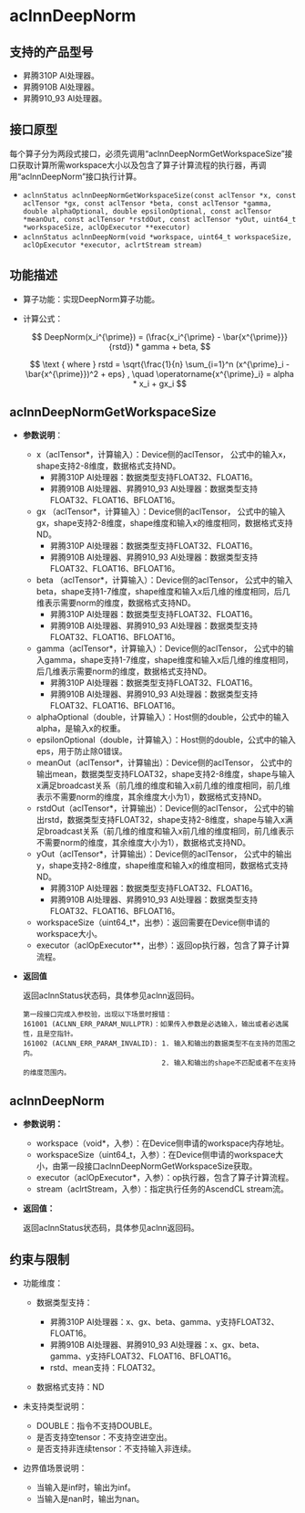 # aclnnDeepNorm

## 支持的产品型号

- 昇腾310P AI处理器。
- 昇腾910B AI处理器。
- 昇腾910_93 AI处理器。

## 接口原型

每个算子分为两段式接口，必须先调用“aclnnDeepNormGetWorkspaceSize”接口获取计算所需workspace大小以及包含了算子计算流程的执行器，再调用“aclnnDeepNorm”接口执行计算。

- `aclnnStatus aclnnDeepNormGetWorkspaceSize(const aclTensor *x, const aclTensor *gx, const aclTensor *beta, const aclTensor *gamma, double alphaOptional, double epsilonOptional, const aclTensor *meanOut, const aclTensor *rstdOut, const aclTensor *yOut, uint64_t *workspaceSize, aclOpExecutor **executor)`
- `aclnnStatus aclnnDeepNorm(void *workspace, uint64_t workspaceSize, aclOpExecutor *executor, aclrtStream stream)`

## 功能描述

-  算子功能：实现DeepNorm算子功能。
-  计算公式：

   $$
   DeepNorm(x_i^{\prime}) = (\frac{x_i^{\prime} - \bar{x^{\prime}}}{rstd}) * gamma + beta,
   $$

   $$
   \text { where } rstd = \sqrt{\frac{1}{n} \sum_{i=1}^n (x^{\prime}_i - \bar{x^{\prime}})^2 + eps} , \quad \operatorname{x^{\prime}_i} = alpha * x_i + gx_i
   $$

## aclnnDeepNormGetWorkspaceSize

-   **参数说明**：
    * x（aclTensor\*，计算输入）：Device侧的aclTensor， 公式中的输入x，shape支持2-8维度，数据格式支持ND。
      * 昇腾310P AI处理器：数据类型支持FLOAT32、FLOAT16。
      * 昇腾910B AI处理器、昇腾910_93 AI处理器：数据类型支持FLOAT32、FLOAT16、BFLOAT16。
    * gx （aclTensor\*，计算输入）：Device侧的aclTensor， 公式中的输入gx，shape支持2-8维度，shape维度和输入x的维度相同，数据格式支持ND。
      * 昇腾310P AI处理器：数据类型支持FLOAT32、FLOAT16。
      * 昇腾910B AI处理器、昇腾910_93 AI处理器：数据类型支持FLOAT32、FLOAT16、BFLOAT16。
    * beta （aclTensor\*，计算输入）：Device侧的aclTensor， 公式中的输入beta，shape支持1-7维度，shape维度和输入x后几维的维度相同，后几维表示需要norm的维度，数据格式支持ND。
      * 昇腾310P AI处理器：数据类型支持FLOAT32、FLOAT16。
      * 昇腾910B AI处理器、昇腾910_93 AI处理器：数据类型支持FLOAT32、FLOAT16、BFLOAT16。
    * gamma（aclTensor\*，计算输入）：Device侧的aclTensor， 公式中的输入gamma，shape支持1-7维度，shape维度和输入x后几维的维度相同，后几维表示需要norm的维度，数据格式支持ND。
      * 昇腾310P AI处理器：数据类型支持FLOAT32、FLOAT16。
      * 昇腾910B AI处理器、昇腾910_93 AI处理器：数据类型支持FLOAT32、FLOAT16、BFLOAT16。
    * alphaOptional（double，计算输入）：Host侧的double，公式中的输入alpha，是输入x的权重。
    * epsilonOptional（double，计算输入）：Host侧的double，公式中的输入eps，用于防止除0错误。
    * meanOut（aclTensor\*，计算输出）：Device侧的aclTensor， 公式中的输出mean，数据类型支持FLOAT32，shape支持2-8维度，shape与输入x满足broadcast关系（前几维的维度和输入x前几维的维度相同，前几维表示不需要norm的维度，其余维度大小为1），数据格式支持ND。
    * rstdOut（aclTensor\*，计算输出）：Device侧的aclTensor， 公式中的输出rstd，数据类型支持FLOAT32，shape支持2-8维度，shape与输入x满足broadcast关系（前几维的维度和输入x前几维的维度相同，前几维表示不需要norm的维度，其余维度大小为1），数据格式支持ND。
    * yOut（aclTensor\*，计算输出）：Device侧的aclTensor， 公式中的输出y，shape支持2-8维度，shape维度和输入x的维度相同，数据格式支持ND。
      * 昇腾310P AI处理器：数据类型支持FLOAT32、FLOAT16。
      * 昇腾910B AI处理器、昇腾910_93 AI处理器：数据类型支持FLOAT32、FLOAT16、BFLOAT16。
    * workspaceSize（uint64\_t\*，出参）：返回需要在Device侧申请的workspace大小。
    * executor（aclOpExecutor\*\*，出参）：返回op执行器，包含了算子计算流程。

-   **返回值**

    返回aclnnStatus状态码，具体参见aclnn返回码。

    ```
    第一段接口完成入参校验，出现以下场景时报错：
    161001 (ACLNN_ERR_PARAM_NULLPTR)：如果传入参数是必选输入，输出或者必选属性，且是空指针。
    161002 (ACLNN_ERR_PARAM_INVALID): 1. 输入和输出的数据类型不在支持的范围之内。
                                      2. 输入和输出的shape不匹配或者不在支持的维度范围内。
    ```

## aclnnDeepNorm

-   **参数说明：**
    -   workspace（void\*，入参）：在Device侧申请的workspace内存地址。
    -   workspaceSize（uint64\_t，入参）：在Device侧申请的workspace大小，由第一段接口aclnnDeepNormGetWorkspaceSize获取。
    -   executor（aclOpExecutor\*，入参）：op执行器，包含了算子计算流程。
    -   stream（aclrtStream，入参）：指定执行任务的AscendCL stream流。

-   **返回值：**

    返回aclnnStatus状态码，具体参见aclnn返回码。

## 约束与限制

-  功能维度：
    -  数据类型支持：
        - 昇腾310P AI处理器：x、gx、beta、gamma、y支持FLOAT32、FLOAT16。
        - 昇腾910B AI处理器、昇腾910_93 AI处理器：x、gx、beta、gamma、y支持FLOAT32、FLOAT16、BFLOAT16。
        - rstd、mean支持：FLOAT32。

    -  数据格式支持：ND

-  未支持类型说明：
    -  DOUBLE：指令不支持DOUBLE。
    -  是否支持空tensor：不支持空进空出。
    -  是否支持非连续tensor：不支持输入非连续。

-  边界值场景说明：
    -  当输入是inf时，输出为inf。
    -  当输入是nan时，输出为nan。
